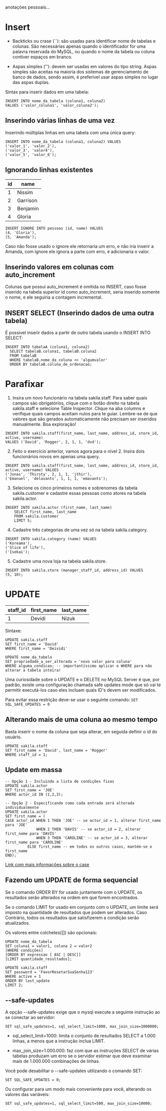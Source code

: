 anotações pessoais...

# Insert

- Backticks ou crase (``): são usadas para identificar nome de tabelas e colunas. São necessárias apenas quando o identificador for uma palavra reservada do MySQL, ou quando o nome da tabela ou coluna contiver espaços em branco.

- Aspas simples (''): devem ser usadas em valores do tipo string. Aspas simples são aceitas na maioria dos sistemas de gerenciamento de banco de dados, sendo assim, é preferível usar aspas simples no lugar das aspas duplas.

Sintax para inserir dados em uma tabela:
```
INSERT INTO nome_da_tabela (coluna1, coluna2)
VALUES ('valor_coluna1', 'valor_coluna2');
```

## Inserindo várias linhas de uma vez

Inserindo múltiplas linhas em uma tabela com uma única query:
```
INSERT INTO nome_da_tabela (coluna1, coluna2) VALUES
('valor_1', 'valor_2'),
('valor_3', 'valor4'),
('valor_5', 'valor_6');
```

## Ignorando linhas existentes

| id | name |
| --- | --- |
| 1 | Nissim |
| 2 | Garrison |
| 3 | Benjamin |
| 4 | Gloria |
```
INSERT IGNORE INTO pessoas (id, name) VALUES
(4, 'Gloria'),
(5, 'Amanda');
```

Caso não fosse usado o ignore ele retornaria um erro, e não iria inserir a Amanda, com ignore ele ignora a parte com erro, e adicionaria o valor.

## Inserindo valores em colunas com auto_increment

Colunas que possui auto_increment é omitida no INSERT, caso fosse inserido na tabela superior id como auto_increment, seria inserido somente o nome, e ele seguiria a contagem incremental.

## INSERT SELECT (Inserindo dados de uma outra tabela)

É possivel inserir dados a partir de outro tabela usando o INSERT INTO SELECT:
```
INSERT INTO tabelaA (coluna1, coluna2)
  SELECT tabelaB.coluna1, tabelaB.coluna2
  FROM tabelaB
  WHERE tabelaB.nome_da_coluna <> 'algumvalor'
  ORDER BY tabelaB.coluna_de_ordenacao;

```

# Parafixar

1. Insira um novo funcionário na tabela sakila.staff.
Para saber quais campos são obrigatórios, clique com o botão direito na tabela sakila.staff e selecione Table Inspector. Clique na aba columns e verifique quais campos aceitam nulos para te guiar. Lembre-se de que valores que são gerados automaticamente não precisam ser inseridos manualmente. Boa exploração!
```
INSERT INTO sakila.staff(first_name, last_name, address_id, store_id, active, username)
VALUES ('David', 'Rogger', 2, 1, 1, 'dvd');
```
2. Feito o exercício anterior, vamos agora para o nível 2. Insira dois funcionários novos em apenas uma query.
```
INSERT INTO sakila.staff(first_name, last_name, address_id, store_id, active, username) VALUES
('Jonas', 'Thirsty', 2, 1, 1, 'jthir'),
('Emanuel', 'delavants', 1, 1, 1, 'emavants');
```
3. Selecione os cinco primeiros nomes e sobrenomes da tabela sakila.customer e cadastre essas pessoas como atores na tabela sakila.actor.
```
INSERT INTO sakila.actor (first_name, last_name)
	SELECT first_name, last_name
    FROM sakila.customer
    LIMIT 5;
```
4. Cadastre três categorias de uma vez só na tabela sakila.category.
```
INSERT INTO sakila.category (name) VALUES
('Koreama'),
('Slice of life'),
('Isekai');
```
5. Cadastre uma nova loja na tabela sakila.store.
```
INSERT INTO sakila.store (manager_staff_id, address_id) VALUES
(5, 10);
```

# UPDATE

| staff_id | first_name | last_name |
| --- | --- | --- |
| 1 | Devidi | Nizuk |

Sintaxe:
```
UPDATE sakila.staff
SET first_name = 'David'
WHERE first_name = 'Deividi'
```
```
UPDATE nome_da_tabela
SET propriedade_a_ser_alterada = 'novo valor para coluna'
WHERE alguma_condicao; -- importantíssimo aplicar o WHERE para não alterar a tabela inteira!
```

Uma curiosidade sobre o UPDATE e o DELETE no MySQL Server é que, por padrão, existe uma configuração chamada safe updates mode que só vai te permitir executá-los caso eles incluam quais ID's devem ser modificados.

Para evitar essa restrição deve-se usar o seguinte comando: `SET SQL_SAFE_UPDATES = 0`

## Alterando mais de uma coluna ao mesmo tempo

Basta inserir o nome da coluna que seja alterar, em seguida definir o id do usuário.
```
UPDATE sakila.staff
SET first_name = 'David', last_name = 'Rogger'
WHERE staff_id = 1;
```

## Update em massa

```
-- Opção 1 - Incluindo a lista de condições fixas
UPDATE sakila.actor
SET first_name = 'JOE'
WHERE actor_id IN (1,2,3);

-- Opção 2 - Especificando como cada entrada será alterada individualmente
UPDATE sakila.actor
SET first_name = (
CASE actor_id WHEN 1 THEN 'JOE' -- se actor_id = 1, alterar first_name para 'JOE'
              WHEN 2 THEN 'DAVIS' -- se actor_id = 2, alterar first_name para 'DAVIS'
              WHEN 3 THEN 'CAROLINE' -- se actor_id = 3, alterar first_name para 'CAROLINE'
	      ELSE first_name -- em todos os outros casos, mantém-se o first_name
END);
```

[Link com mais informações sobre o case](https://www.w3schools.com/sql/func_mysql_case.asp)

## Fazendo um UPDATE de forma sequencial

Se o comando ORDER BY for usado juntamente com o UPDATE, os resultados serão alterados na ordem em que forem encontrados.

Se o comando LIMIT for usado em conjunto com o UPDATE, um limite será imposto na quantidade de resultados que podem ser alterados. Caso Contrário, todos os resultados que satisfizerem a condição serão atualizados.

Os valores entre colchetes([]) são opcionais:
```
UPDATE nome_da_tabela
SET coluna1 = valor1, coluna 2 = valor2
[WHERE condições]
[ORDER BY expressao [ ASC | DESC]]
[LIMIT quantidade_resultados];

UPDATE sakila.staff
SET password = 'FavorResetarSuaSenha123'
WHERE active = 1
ORDER BY last_update
LIMIT 2;
```

## --safe-updates

A opção --safe-updates exige que o mysql execute a seguinte instrução ao se conectar ao servidor:
```
SET sql_safe_updates=1, sql_select_limit=1000, max_join_size=1000000;
```

- sql_select_limit=1000: limita o conjunto de resultados SELECT a 1.000 linhas, a menos que a instrução inclua LIMIT.

- max_join_size=1.000.000: faz com que as instruções SELECT de várias tabelas produzam um erro se o servidor estimar que deve examinar mais de 1.000.000 combinações de linhas.

Você pode desabilitar o --safe-updates utilizando o comando SET:
```
SET SQL_SAFE_UPDATES = 0;
```

Ou configurar para um modo mais conveniente para você, alterando os valores das variáveis:
```
SET sql_safe_updates=1, sql_select_limit=500, max_join_size=10000;
```

